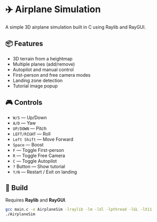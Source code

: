 # ✈️ Airplane Simulation

A simple 3D airplane simulation built in C using Raylib and RayGUI.

## 📦 Features
- 3D terrain from a heightmap
- Multiple planes (add/remove)
- Autopilot and manual control
- First-person and free camera modes
- Landing zone detection
- Tutorial image popup

## 🎮 Controls
- `W/S` — Up/Down  
- `A/D` — Yaw  
- `UP/DOWN` — Pitch  
- `LEFT/RIGHT` — Roll  
- `Left Shift` — Move Forward  
- `Space` — Boost  
- `F` — Toggle First-person  
- `R` — Toggle Free Camera  
- `C` — Toggle Autopilot  
- `?` Button — Show tutorial  
- `Y/N` — Restart / Exit on landing  

## 🔧 Build
Requires **Raylib** and **RayGUI**.

```bash
gcc main.c -o AirplaneSim -lraylib -lm -ldl -lpthread -lGL -lX11
./AirplaneSim
